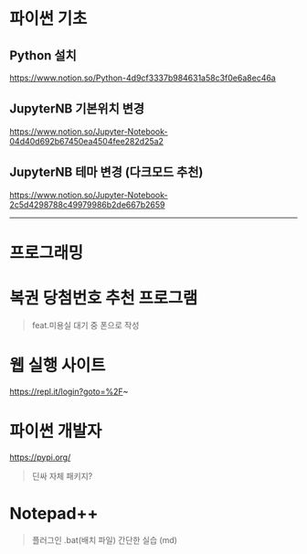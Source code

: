 # 파이썬 기초

## Python 설치
https://www.notion.so/Python-4d9cf3337b984631a58c3f0e6a8ec46a

## JupyterNB 기본위치 변경
https://www.notion.so/Jupyter-Notebook-04d40d692b67450ea4504fee282d25a2

## JupyterNB 테마 변경 (다크모드 추천)
https://www.notion.so/Jupyter-Notebook-2c5d4298788c49979986b2de667b2659

----

# 프로그래밍

# 복권 당첨번호 추천 프로그램
  > feat.미용실 대기 중 폰으로 작성

# 웹 실행 사이트
https://repl.it/login?goto=%2F~

# 파이썬 개발자
https://pypi.org/
  > 딘싸 자체 패키지? 

# Notepad++
> 플러그인
> .bat(배치 파일) 간단한 실습 (md)
> 
